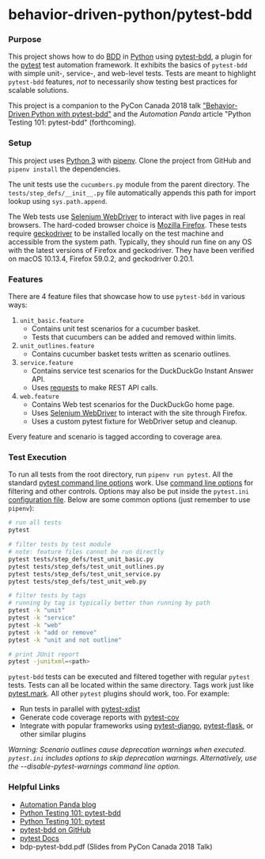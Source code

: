 # behavior-driven-python/pytest-bdd

### Purpose
This project shows how to do [BDD](https://automationpanda.com/bdd/)
in [Python](https://automationpanda.com/python/)
using [pytest-bdd](https://github.com/pytest-dev/pytest-bdd), a plugin
for the [pytest](https://docs.pytest.org/) test automation framework.
It exhibits the basics of `pytest-bdd`
with simple unit-, service-, and web-level tests.
Tests are meant to highlight `pytest-bdd` features,
*not* to necessarily show testing best practices for scalable solutions.

This project is a companion to the PyCon Canada 2018 talk
["Behavior-Driven Python with pytest-bdd"](https://2018.pycon.ca/talks/talk-PC-51575/)
and the *Automation Panda* article
"Python Testing 101: pytest-bdd" (forthcoming).

### Setup
This project uses
[Python 3](https://automationpanda.com/2017/02/07/which-version-of-python-should-i-use/)
with
[pipenv](https://automationpanda.com/2018/04/16/pipenv-python-packagement-for-champions/).
Clone the project from GitHub and `pipenv install` the dependencies.

The unit tests use the `cucumbers.py` module from the parent directory.
The `tests/step_defs/__init__.py` file automatically appends this path
for import lookup using `sys.path.append`.

The Web tests use
[Selenium WebDriver](https://www.seleniumhq.org/projects/webdriver/)
to interact with live pages in real browsers.
The hard-coded browser choice is
[Mozilla Firefox](https://www.mozilla.org/en-US/firefox/new/).
These tests require
[geckodriver](https://github.com/mozilla/geckodriver/releases)
to be installed locally on the test machine and accessible from the system path.
Typically, they should run fine on any OS with the latest versions of Firefox and geckodriver.
They have been verified on macOS 10.13.4, Firefox 59.0.2, and geckodriver 0.20.1.

### Features
There are 4 feature files that showcase how to use `pytest-bdd` in various ways:

1. `unit_basic.feature`
   * Contains unit test scenarios for a cucumber basket.
   * Tests that cucumbers can be added and removed within limits.
2. `unit_outlines.feature`
   * Contains cucumber basket tests written as scenario outlines.
3. `service.feature`
   * Contains service test scenarios for the DuckDuckGo Instant Answer API.
   * Uses [requests](http://docs.python-requests.org/) to make REST API calls.
4. `web.feature`
   * Contains Web test scenarios for the DuckDuckGo home page.
   * Uses [Selenium WebDriver](https://www.seleniumhq.org/projects/webdriver/)
     to interact with the site through Firefox.
   * Uses a custom pytest fixture for WebDriver setup and cleanup.

Every feature and scenario is tagged according to coverage area.

### Test Execution
To run all tests from the root directory, run `pipenv run pytest`.
All the standard
[pytest command line options](https://docs.pytest.org/en/latest/usage.html)
work.
Use [command line options](http://behave.readthedocs.io/en/latest/behave.html)
for filtering and other controls.
Options may also be put inside the `pytest.ini`
[configuration file](https://docs.pytest.org/en/latest/reference.html#configuration-options).
Below are some common options (just remember to use `pipenv`):

```bash
# run all tests
pytest

# filter tests by test module
# note: feature files cannot be run directly
pytest tests/step_defs/test_unit_basic.py
pytest tests/step_defs/test_unit_outlines.py
pytest tests/step_defs/test_unit_service.py
pytest tests/step_defs/test_unit_web.py

# filter tests by tags
# running by tag is typically better than running by path
pytest -k "unit"
pytest -k "service"
pytest -k "web"
pytest -k "add or remove"
pytest -k "unit and not outline"

# print JUnit report
pytest -junitxml=<path>
```

`pytest-bdd` tests can be executed and filtered together with regular `pytest` tests.
Tests can all be located within the same directory.
Tags work just like [pytest.mark](https://docs.pytest.org/en/latest/example/markers.html).
All other `pytest` plugins should work, too. For example:

* Run tests in parallel with [pytest-xdist](https://docs.pytest.org/en/3.0.0/xdist.html)
* Generate code coverage reports with [pytest-cov](https://pytest-cov.readthedocs.io/en/latest/)
* Integrate with popular frameworks using [pytest-django](https://pytest-django.readthedocs.io/en/latest/),
  [pytest-flask](https://pytest-flask.readthedocs.io/en/latest/),
  or other similar plugins

*Warning: Scenario outlines cause deprecation warnings when executed.
`pytest.ini` includes options to skip deprecation warnings.
Alternatively, use the --disable-pytest-warnings command line option.*

### Helpful Links

* [Automation Panda blog](https://automationpanda.com/)
* [Python Testing 101: pytest-bdd](https://automationpanda.com/2018/10/22/python-testing-101-pytest-bdd/)
* [Python Testing 101: pytest](https://automationpanda.com/2017/03/14/python-testing-101-pytest/)
* [pytest-bdd on GitHub](https://github.com/pytest-dev/pytest-bdd)
* [pytest Docs](https://docs.pytest.org/)
* bdp-pytest-bdd.pdf (Slides from PyCon Canada 2018 Talk)
